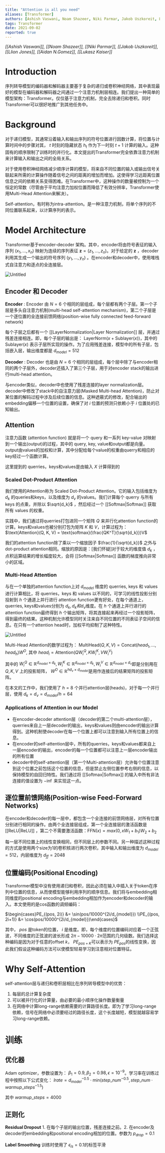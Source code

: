 ```yaml
---
title: "Attention is all you need"
aliases: [Transformer]
authors: [Ashish Vaswani, Noam Shazeer, Niki Parmar, Jakob Uszkoreit, Llion Jones, Aidan N.Gomez, Lukasz Kaiser]
tags: Transformer
date: 2021-09-02
reported: true
---
```

<cite>[[Ashish Vaswani]], [[Noam Shazeer]], [[Niki Parmar]], [[Jakob Uszkoreit]], [[Llion Jones]], [[Aidan N.Gomez]], [[Lukasz Kaiser]]</cite>

# Introduction

序列转导模型的编码器和解码器主要基于复杂的递归或卷积神经网络，其中表现最好的模型在编码器和解码器之间通过一个注意力机制层相连。我们提出一种简单的模型架构：Transformer。仅仅基于注意力机制，完全去除递归和卷积。同时Transformer可以很好地推广到其他任务中。

# Background

对于递归模型，其通常沿着输入和输出序列的符号位置进行因数计算，将位置与计算时间中的步骤对其， $t$ 时刻的隐藏状态 $h_t$ 作为下一时刻 $t+1$ 计算的输入。这种固有的顺序限制了训练时的并行化。本文提出的Transformer完全依靠注意力机制来计算输入和输出之间的全局关系。

对于使用卷积神经网络减少顺序计算的模型，将来自不同位置的输入或输出信号关联起来所需的计算操作随着信号之间的距离的增加而增加。这使得学习远距离位置信息之间的依赖关系变得困难。在Transformer中，这种操作的数量被控制为一个恒定的常数（尽管由于平均注意力加权位置而降低了有效分辨率，Transformer使用Multi-Head Attention来解决）。

Self-attention，有时称为intra-attention。是一种注意力机制，将单个序列的不同位置联系起来，以计算序列的表示。

# Model Architecture

Transformer基于encoder-decoder 架构。其中，encoder将由符号表征的输入序列 $(x_1, ..., x_n)$ 映射为连续的序列表征 $\mathbf{z} = (z_1, ..., z_n)$。对于给定的 $\mathbf{z}$ ，decoder利用其生成一个输出的符号序列 $(y_1, ..., y_n)$ 。在encoder和decoder中，使用堆栈式自注意力和逐点的全连接层。

![Untitled](Attention-is-all-you-need/Untitled.png)

## Encoder 和 Decoder

**Encoder** : Encoder 由 $N = 6$ 个相同的层组成，每个层都有两个子层。第一个子层是多头自注意力机制(multi-head self-attention mechanism)，第二个子层是一个逐位置的全连接前馈网络(position-wise fully connected feed-forward network)

每个子层之后都有一个 [[LayerNormalization|Layer Normalization]] 层，并通过残差连接相连。即，每个子层的输出是： $\text{LayerNorm}(x + \text{Sublayer}(x))$，其中的 $\text{Sublayer}(x)$ 表示子层所实现的操作。为了应用残差连接，模型中的所有子层，包括嵌入层，输出维度都是 $d_{model} = 512$

**Decoder** : Decoder 也是由 $N = 6$ 个相同的层组成，每个层中除了与encoder相同的两个子层外，decoder还插入了第三个子层，用于对encoder stack的输出进行multi-head attention。

与encoder类似，decoder中也使用了残差连接的layer normalization层。decoder中修改了stack中的自注意力层(Masked Multi-head Attention)，防止对某位置的解码过程中涉及后续位置的信息。这种遮蔽式的修改，配合输出的embedding偏移一个位置的设置，确保了对 $i$ 位置的预测只依赖小于 $i$ 位置处的已知输出。

## Attention

注意力函数 (attention function) 就是将一个 query 和一系列 key-value 对映射到一个输出(output)的过程，其中的 query, key, value和output都是向量。output由values的加权和计算，其中分配给每个value的权重由querry和相应的key经过一个函数计算。

这里提到的 querries，keys和values是由输入 $X$ 计算得到的

### Scaled Dot-Product Attention

我们使用的Attention称为 Scaled Dot-Product Attention。它的输入包括维度为 $d_k$ 的queries和keys，以及维度为 $d_v$ 的values。我们计算每个 querry 与所有 keys 的点乘，并除以 $\sqrt{d_k}$ ，然后经过一个 [[Softmax|Softmax]] 获取所有 values 的权重。

实践中，我们通过将querries打包进同一个矩阵 $Q$ 来并行化attention function的计算。keys和values也被分别打包为矩阵 $K$ 和 $V$，计算过程为： $\text{Attention}(Q, K, V) = \text{softmax}(\frac{QK^T}{\sqrt{d_k}})V$

我们的attention function除了乘以一个缩放因子 $\frac{1}{\sqrt{d_k}}$ 之外与 dot-product attention相同。缩放的原因是：[我们怀疑]对于较大的维度值 $d_k$ ，点积运算结果的增长幅度较大，会将 [[Softmax|Softmax]] 函数的梯度推向非常小的区域。

### Multi-Head Attention

与在一个单独的attention function上对 $d_{model}$ 维度的 querries, keys 和 values进行计算相比，将 querries，keys 和 values 以不同的，可学习的线性投影分别投射到 $h$ 个通道上并行进行 attention function更有好处，在每个通道上，querries, keys和values分别为 $d_k, d_k和d_v$维度。在 $h$ 个通道上并行进行的attention function最终得到 $h$ 个输出矩阵，将其连接起来再经过一个投影矩阵，得到最终的结果。这种机制允许模型同时关注来自不同位置的不同表征子空间的信息。在只有一个attention head时，加权平均抑制了这种特性。

![Untitled](Attention-Is-All-You-Need/Untitled1.png)

Multi-Head Attention的数学过程为： $\text{MultiHead}(Q, K, V) = \text{Concat}(head_1, ..., head_h)W^O$, 其中 $head_i = \text{Attention}(QW_i^Q, KW_i^K, VW_i^V)$

其中的 $W_i^Q \in \mathbb{R}^{d_{model}\times d_k}, W_i^K \in \mathbb{R}^{d_{model}\times d_k}, W_i^V \in \mathbb{R}^{d_{model} \times d_v}$即是分别用在 $Q, K, V$ 上的投影矩阵， $W^O\in \mathbb{R}^{hd_v\times d_{model}}$是用作连接后的结果矩阵的投影矩阵。

在本文的工作中，我们使用了 $h = 8$ 个并行attention层(heads)，对于每一个并行层，使用 $d_k = d_v = d_{model}/h = 64$

### Applications of Attention in our Model

- 在encoder-decoder attention层（decoder的第二个multi-attention层），querries来自上一层decoder的输出，keys和values则由encoder的输出计算得到。这种机制使decoder在每一个位置上都可以注意到输入所有位置上的信息。
- 在encoder的self-attention层中，所有的querries，keys和values都来自上一层encoder的输出，encoder的每一个位置都可以注意上一层encoder输出的所有位置
- decoder中的self-attention层（第一个Multi-attention层）允许每个位置注意到这个位置之前包括这个位置的信息，但是禁止左侧位置参考右侧的信息，以保持模型的自回归特性。我们通过将 [[Softmax|Softmax]] 的输入中所有非法连接的值设置为 $-\inf$ 来实现这一点。

## 逐位置前馈网络(Position-wise Feed-Forward Networks)

在encoder和decoder的每一层中，都包含一个全连接的前馈网络层，对所有位置分别进行相同的操作。由两个全连接层组成，第一个全连接层的激活函数是 [[ReLU|ReLU]]  ，第二个不需要激活函数：$\text{FFN}(x) = max(0, xW_1+b_1)W_2 + b_2$

每一层不同位置上的线性变换相同，但不同层上的参数不同。另一种描述这种过程的方式是使用两个size为1的卷积核进行两次卷积，其中输入和输出维度为 $d_{model}=512$，内层维度为 $d_{ff} = 2048$

## 位置编码(Positional Encoding)

Transformer模型中没有使用递归和卷积，因此必须在输入中插入关于token在序列中位置的信息，从而使模型能够利用序列的顺序信息。我们将与embedding相同维度的positional encoding与embedding相加作为encoder和decoder的输入。本文使用的是cos函数的调频编码：

$\begin{cases}PE_{(pos, 2i)} &= \sin(pos/10000^{2i/d_{model}}) \\PE_{(pos, 2i+1)} &= \cos(pos/10000^{2i/d_{model}})\end{cases}$

其中， $pos$ 是token的位置， $i$ 是维度。即，每个维度的位置编码对应着一个正弦波，不同维度的正弦波的波长形成 $2\pi - 10000\cdot 2\pi$范围的几何级数。我们选择这种编码是因为对于任意的offset $k$， $PE_{pos+K}$可以表示为 $PE_{pos}$的线性变换，因此我们假设这种编码方法可以使模型轻易学习到注意相对位置特征。

# Why Self-Attention

self-attention层与递归和卷积层相比在序列转导模型中的优势：

1. 每层的总计算复杂度
2. 可以被并行化的计算量，由必要的最小顺序化操作数量衡量
3. 在网络中计算long-range依赖需要的计算路径长度。即为了学习long-range依赖，信号在网络中必须要经过的路径长度，这个长度越短，模型就越容易学习long-range依赖。

# 训练

## 优化器

Adam optimizer，参数设置为： $\beta_1 = 0.9, \beta_2 = 0.98, \epsilon = 10^{-9}$。学习率在训练过程中按照以下公式变化： $lrate = d_{model}^{-0.5}\cdot \text{min}(step\_num^{-0.5}, step\_num\cdot warmup\_steps^{-1.5})$

其中 $warmup\_steps = 4000$

## 正则化

**Residual Dropout** 1. 在每个子层的输出位置，残差连接之前。2. 在encoder及decoder的embedding和positional encoding相加的位置。参数为 $p_{drop} = 0.1$

**Label Smoothing** 训练时使用了 $\epsilon_{ls} = 0.1$的标签平滑
